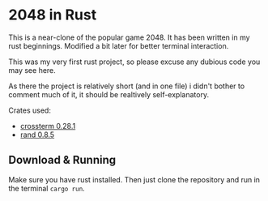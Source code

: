 # 2048 in Rust

This is a near-clone of the popular game 2048. It has been written in my rust beginnings. Modified a bit later for better terminal interaction.

This was my very first rust project, so please excuse any dubious code you may see here.

As there the project is relatively short (and in one file) i didn't bother to comment much of it, it should be realtively self-explanatory.

Crates used:
- [crossterm 0.28.1](https://github.com/crossterm-rs/crossterm)
- [rand 0.8.5](https://docs.rs/rand/latest/rand/)

## Download & Running

Make sure you have rust installed. Then just clone the repository and run in the terminal ```cargo run```.